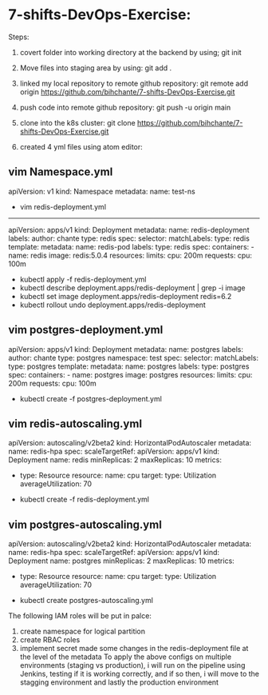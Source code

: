 # 7-shifts-DevOps-Exercise:
Steps:

1. covert folder into working directory at the backend by using;
   git init
2. Move files into staging area by using:
   git add .
3. linked my local repository to remote github repository:
   git remote add origin https://github.com/bihchante/7-shifts-DevOps-Exercise.git
4. push code into remote github repository:
   git push -u origin main
5. clone into the k8s cluster:
   git clone https://github.com/bihchante/7-shifts-DevOps-Exercise.git



1. created 4 yml files using atom editor:

vim Namespace.yml
---
apiVersion: v1
kind: Namespace
metadata:
  name: test-ns

- vim redis-deployment.yml
---
apiVersion: apps/v1
kind: Deployment
metadata:
 name: redis-deployment
 labels:
  author: chante
  type: redis
spec:
 selector:
  matchLabels:
   type: redis
 template:
  metadata:
   name: redis-pod
   labels:
    type: redis
  spec:
   containers:
    - name: redis
      image: redis:5.0.4
      resources:
       limits:
        cpu: 200m
       requests:
        cpu: 100m

- kubectl apply -f redis-deployment.yml
- kubectl describe deployment.apps/redis-deployment | grep -i image
- kubectl set image deployment.apps/redis-deployment redis=6.2
- kubectl rollout undo deployment.apps/redis-deployment

vim postgres-deployment.yml
---
apiVersion: apps/v1
kind: Deployment
metadata:
 name: postgres
 labels:
  author: chante
  type: postgres
  namespace: test
spec:
 selector:
  matchLabels:
   type: postgres
 template:
  metadata:
    name: postgres
    labels:
     type: postgres
  spec:
   containers:
    - name: postgres
      image: postgres
      resources:
       limits:
        cpu: 200m
       requests:
        cpu: 100m

- kubectl create -f  postgres-deployment.yml

vim redis-autoscaling.yml
---
apiVersion: autoscaling/v2beta2
kind: HorizontalPodAutoscaler
metadata:
  name: redis-hpa
spec:
  scaleTargetRef:
    apiVersion: apps/v1
    kind: Deployment
    name: redis
  minReplicas: 2
  maxReplicas: 10
  metrics:
   - type: Resource
     resource:
      name: cpu
      target:
       type: Utilization
       averageUtilization: 70

- kubectl create -f redis-deployment.yml

vim postgres-autoscaling.yml
---
apiVersion: autoscaling/v2beta2
kind: HorizontalPodAutoscaler
metadata:
  name: redis-hpa
spec:
  scaleTargetRef:
    apiVersion: apps/v1
    kind: Deployment
    name: postgres
  minReplicas: 2
  maxReplicas: 10
  metrics:
   - type: Resource
     resource:
      name: cpu
      target:
       type: Utilization
       averageUtilization: 70

- kubectl create postgres-autoscaling.yml

The following IAM roles will be put in palce:
1. create namespace for logical partition
2. create RBAC roles
3. implement secret
made some changes in the redis-deployment file at the level of the metadata
To apply the above configs on multiple environments (staging vs production), i will run on the pipeline using Jenkins, testing if it is working correctly, and if so then, i will move to the stagging environment and lastly the production environment 
